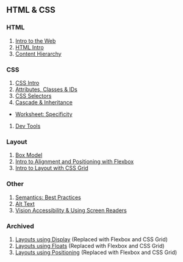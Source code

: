## HTML & CSS

### HTML
1. [Intro to the Web](the-web.md)
1. [HTML Intro](html-intro.md)
1. [Content Hierarchy](content-hierarchy.md)

### CSS
1. [CSS Intro](css-intro.md)
1. [Attributes, Classes & IDs](attributes-classes-ids.md)
1. [CSS Selectors](css-selectors.md)
1. [Cascade & Inheritance](cascade-inheritance.md)
  - [Worksheet: Specificity](exercises/specificity-practice.md)
1. [Dev Tools](dev-tools-into-default-styles.md)

### Layout
1. [Box Model](box-model.md)
1. [Intro to Alignment and Positioning with Flexbox](flexbox-intro.md)
1. [Intro to Layout with CSS Grid](css-grid-intro.md)

### Other
1. [Semantics: Best Practices](semantics-best-practices.md)
1. [Alt Text](alt-text.md)
1. [Vision Accessibility & Using Screen Readers](vision-accessibility.md)

### Archived
1. [Layouts using Display](archived/layout-display.md) (Replaced with Flexbox and CSS Grid)
1. [Layouts using Floats](archived/layout-floats.md) (Replaced with Flexbox and CSS Grid)
1. [Layouts using Positioning](archived/layout-positioning.md) (Replaced with Flexbox and CSS Grid)
